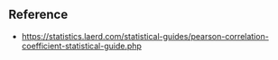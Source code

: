 ## Reference

- https://statistics.laerd.com/statistical-guides/pearson-correlation-coefficient-statistical-guide.php

